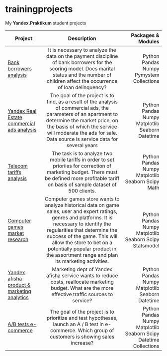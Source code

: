 # trainingprojects
My **Yandex.Praktikum** student projects

| Project | Description | Packages & Modules|
|----------------|:---------:|----------------:|
| [Bank borrowers analysis](https://github.com/OlegSoluyanov/mytrainingprojects/blob/0df41945bfe7b9653a2fa9eac834bada2347e8c0/bank_debitors_liability_analysis.ipynb) | It is necessary to analyze the data on the payment discipline of bank borrowers for the scoring model. Does marital status and the number of children affect the occurrence of loan delinquency? |Python Pandas Numpy Pymystem Collections |
| [Yandex Real Estate commercial ads analysis](https://github.com/OlegSoluyanov/mytrainingprojects/blob/49d21ad43c45f45c6987adad894b88d0c16e632a/real_estate_ads_in_spb_analysis.ipynb) | The goal of the project is to find, as a result of the analysis of commercial ads, the parameters of an apartment to determine the market price, on the basis of which the service will moderate the ads for sale. Data source is service data for several years | Python Pandas Numpy Matplotlib Seaborn Datetime |
| [Telecom tariffs analysis](https://github.com/OlegSoluyanov/mytrainingprojects/blob/main/real_estate_ads_in_spb_analysis.ipynb) | The task is to analyze two mobile tariffs in order to set prioriies for correction of marketing budget. There must be defined more profitable tariff on basis of sample dataset of 500 clients. | Python Pandas Numpy Matplotlib Seaborn Scipy Math |
| [Computer games market research](https://github.com/OlegSoluyanov/mytrainingprojects/blob/main/Computer_games_market_analisys.ipynb) | Сomputer games store wants to analyze historical data on game sales, user and expert ratings, genres and platforms. It is necessary to identify the regularities that determine the success of the game. This will allow the store to bet on a potentially popular product in the assortment range and plan its marketing activities. |  Python Pandas Numpy Matplotlib Seaborn Scipy Statsmodel |
| [Yandex afisha product & marketing analytics](https://github.com/OlegSoluyanov/mytrainingprojects/blob/main/Yandex_afisha_product_%26_marketing_analytics.ipynb) | Marketing dept of Yandex afisha service wants to reduce costs, reallocate marketing budget. What are the more effective traffic sources to service? | Python Pandas Numpy Matplotlib Seaborn Datetime |
| [A/B tests e-commerce](https://github.com/OlegSoluyanov/mytrainingprojects/blob/main/E_commerce_ab_tests.ipynb) | The goal of the project is to prioritize and test hypotheses, launch an A / B test in e-commerce. Which group of customers is showing sales increase? | Python Pandas Numpy Matplotlib Seaborn Scipy Datetime Collections |
